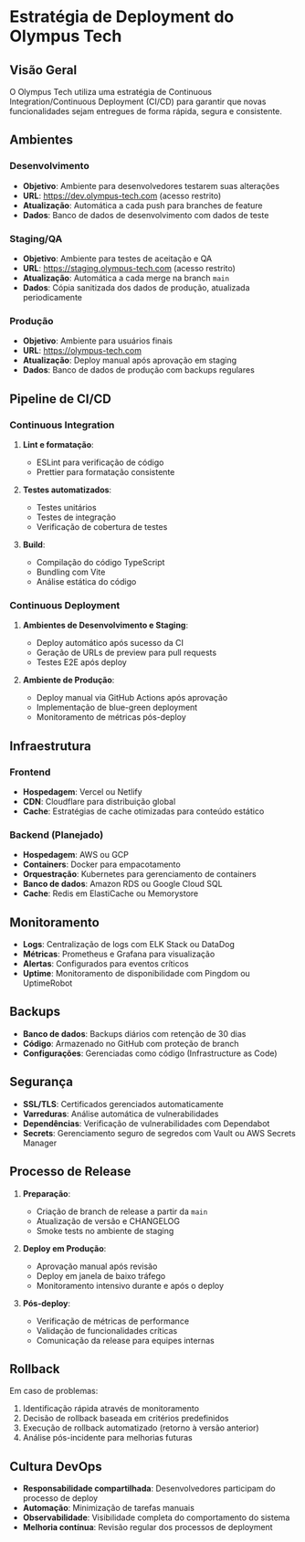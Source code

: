 
# Estratégia de Deployment do Olympus Tech

## Visão Geral

O Olympus Tech utiliza uma estratégia de Continuous Integration/Continuous Deployment (CI/CD) para garantir que novas funcionalidades sejam entregues de forma rápida, segura e consistente.

## Ambientes

### Desenvolvimento

- **Objetivo**: Ambiente para desenvolvedores testarem suas alterações
- **URL**: https://dev.olympus-tech.com (acesso restrito)
- **Atualização**: Automática a cada push para branches de feature
- **Dados**: Banco de dados de desenvolvimento com dados de teste

### Staging/QA

- **Objetivo**: Ambiente para testes de aceitação e QA
- **URL**: https://staging.olympus-tech.com (acesso restrito)
- **Atualização**: Automática a cada merge na branch `main`
- **Dados**: Cópia sanitizada dos dados de produção, atualizada periodicamente

### Produção

- **Objetivo**: Ambiente para usuários finais
- **URL**: https://olympus-tech.com
- **Atualização**: Deploy manual após aprovação em staging
- **Dados**: Banco de dados de produção com backups regulares

## Pipeline de CI/CD

### Continuous Integration

1. **Lint e formatação**:
   - ESLint para verificação de código
   - Prettier para formatação consistente

2. **Testes automatizados**:
   - Testes unitários
   - Testes de integração
   - Verificação de cobertura de testes

3. **Build**:
   - Compilação do código TypeScript
   - Bundling com Vite
   - Análise estática do código

### Continuous Deployment

1. **Ambientes de Desenvolvimento e Staging**:
   - Deploy automático após sucesso da CI
   - Geração de URLs de preview para pull requests
   - Testes E2E após deploy

2. **Ambiente de Produção**:
   - Deploy manual via GitHub Actions após aprovação
   - Implementação de blue-green deployment
   - Monitoramento de métricas pós-deploy

## Infraestrutura

### Frontend

- **Hospedagem**: Vercel ou Netlify
- **CDN**: Cloudflare para distribuição global
- **Cache**: Estratégias de cache otimizadas para conteúdo estático

### Backend (Planejado)

- **Hospedagem**: AWS ou GCP
- **Containers**: Docker para empacotamento
- **Orquestração**: Kubernetes para gerenciamento de containers
- **Banco de dados**: Amazon RDS ou Google Cloud SQL
- **Cache**: Redis em ElastiCache ou Memorystore

## Monitoramento

- **Logs**: Centralização de logs com ELK Stack ou DataDog
- **Métricas**: Prometheus e Grafana para visualização
- **Alertas**: Configurados para eventos críticos
- **Uptime**: Monitoramento de disponibilidade com Pingdom ou UptimeRobot

## Backups

- **Banco de dados**: Backups diários com retenção de 30 dias
- **Código**: Armazenado no GitHub com proteção de branch
- **Configurações**: Gerenciadas como código (Infrastructure as Code)

## Segurança

- **SSL/TLS**: Certificados gerenciados automaticamente
- **Varreduras**: Análise automática de vulnerabilidades
- **Dependências**: Verificação de vulnerabilidades com Dependabot
- **Secrets**: Gerenciamento seguro de segredos com Vault ou AWS Secrets Manager

## Processo de Release

1. **Preparação**:
   - Criação de branch de release a partir da `main`
   - Atualização de versão e CHANGELOG
   - Smoke tests no ambiente de staging

2. **Deploy em Produção**:
   - Aprovação manual após revisão
   - Deploy em janela de baixo tráfego
   - Monitoramento intensivo durante e após o deploy

3. **Pós-deploy**:
   - Verificação de métricas de performance
   - Validação de funcionalidades críticas
   - Comunicação da release para equipes internas

## Rollback

Em caso de problemas:

1. Identificação rápida através de monitoramento
2. Decisão de rollback baseada em critérios predefinidos
3. Execução de rollback automatizado (retorno à versão anterior)
4. Análise pós-incidente para melhorias futuras

## Cultura DevOps

- **Responsabilidade compartilhada**: Desenvolvedores participam do processo de deploy
- **Automação**: Minimização de tarefas manuais
- **Observabilidade**: Visibilidade completa do comportamento do sistema
- **Melhoria contínua**: Revisão regular dos processos de deployment

